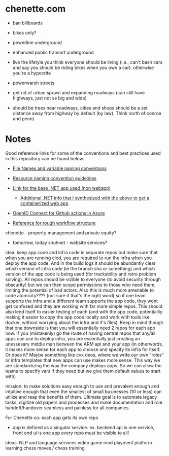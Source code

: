 # chenette.com

- ban billboards
- bikes only?
- powerline underground
- enhanced public transort underground
- live the lifetyle you think everyone should be living (i.e., can't bash cars and say you should be riding bikes when you own a car). otherwise you're a hypocrite

- powerwarsh streets
- get rid of urban sprawl and expanding roadways (can still have highways, just not as big and wide)
- should be trees near roadways, cities and shops should be a set distance away from highway by default (by law). Think north of conroe and penn)


# Notes
Good reference links for some of the conventions and best practices used in this repository can be found below.
- [File Names and variable naming conventions](https://docs.microsoft.com/en-us/azure/cloud-adoption-framework/ready/azure-best-practices/resource-abbreviations)
- [Resource naming convention guidelines](https://docs.microsoft.com/en-us/azure/cloud-adoption-framework/ready/azure-best-practices/resource-naming)
- [Link for the base .NET app used (non webapp)](https://docs.microsoft.com/en-us/dotnet/core/docker/build-container?tabs=windows)
    - [Additional .NET info that I synthesized with the above to get a containerized web app](https://docs.microsoft.com/en-us/azure/app-service/quickstart-dotnetcore?tabs=net60&pivots=development-environment-vscode)

- [OpenID Connect for Github actions in Azure](https://docs.github.com/en/actions/deployment/security-hardening-your-deployments/configuring-openid-connect-in-azure)
- [Reference for rough workflow structure](https://github.com/marketplace/actions/azure-webapp#sample-workflow-to-build-and-deploy-a-nodejs-app-to-containerized-webapp-using-azure-service-principal)

chenette - property management and private equity?
- tomorrow, today
shuhnet - website services?

idea: keep app code and infra code in separate repos but make sure that when you are running cicd, you are required to run the infra when you deploy the app code. And in the build logs it should be abundantly clear which version of infra code (ie the branch sha or something) and which version of the app code is being used (for trackability and retro problem solving). All repos should be vizible to everyone (to avoid security through obscurity) but we can then scope permissions to those who need them, limiting the potential of bad actors. Also this is much more amenable to code atomicity???? (not sure if that's the right word) so if one team supports the infra and a different team supports the app code, they wont get confused and they are working with far more simple repos. This should also lend itself to easier testing of each (and with the app code, potentiallly making it easier to copy the app code locally and work with tools like docker, without worrying about the infra and it's files). Keep in mind though that one downside is that you will essentially need 2 repos for each app now. If you (mistakenly) go the route of having central repos that any/all apps can use to deploy infra, you are essentially just creating an unessesary middle man between the ARM api and your app (in otherwords, it makes more sense for each app to choose and specify its infra for itself. Or does it? Maybe something like cvx deos, where we write our own "roles" or infra templates that new apps can use makes more sense. This way we are standardizing the way the company deploys apps. So we can allow the teams to specify vars if they need but we give them default values to start with)

mission: to make solutions easy enough to use and prevalent enough and intuitive enough that even the smallest of small businesses (10 or less) can utilize and reap the benefits of them. Ultimate goal is to automate legacy tasks, digitize old papers and processes and make documentation and role handoff/handover seamless and painless for all companies.

For Chenette co:
each app gets its own repo
- app is defined as a singular service. ex. beckend api is one service, front end ui is one app
every repo must be visible to all!

ideas:
NLP and language services
video game mod  playment platform
learning chess moves / chess training